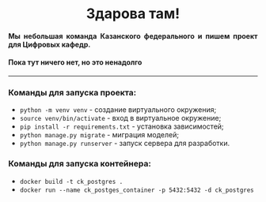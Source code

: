 <h1 align="center">Здарова там!</h1>
<h4 align="justify">Мы небольшая команда Казанского федерального и 
пишем проект для Цифровых кафедр.</h4>
<h4>Пока тут ничего нет, но это ненадолго</h4><hr>

 ### Команды для запуска проекта:

- `python -m venv venv` - создание виртуального окружения;
- `source venv/bin/activate` - вход в виртуальное окружение;
- `pip install -r requirements.txt` - установка зависимостей;
- `python manage.py migrate` - миграция моделей;
- `python manage.py runserver` - запуск сервера для разработки.

### Команды для запуска контейнера:

- `docker build -t ck_postgres .`
- `docker run --name ck_postges_container -p 5432:5432 -d ck_postgres`